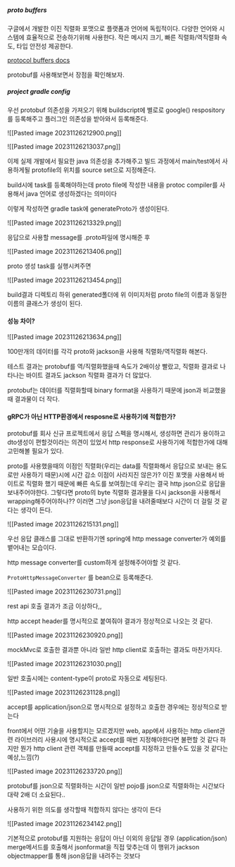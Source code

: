 ##### proto buffers
구글에서 개발한 이진 직렬화 포맷으로 플랫폼과 언어에 독립적이다.
다양한 언어와 시스템에 효율적으로 전송하기위해 사용한다.
작은 메시지 크기, 빠른 직렬화/역직렬화 속도, 타입 안전성 제공한다.

[protocol buffers docs](https://protobuf.dev/overview/#work)

protobuf를 사용해보면서 장점을 확인해보자.

##### project gradle config

우선 protobuf 의존성을 가져오기 위해 buildscript에 별로로 google() respository를 등록해주고 플러그인 의존성을 받아와서 등록해준다.

![[Pasted image 20231126212900.png]]

![[Pasted image 20231126213037.png]]

이제 실제 개발에서 필요한 java 의존성을 추가해주고 빌드 과정에서 main/test에서 사용하게될 protofile의 위치를 source set으로 지정해준다.

build시에 task를 등록해야하는데 proto file에 작성한 내용을 protoc compiler를 사용해서 java 언어로 생성하겠다는 의미이다

이렇게 작성하면 gradle task에 generateProto가 생성이된다.

![[Pasted image 20231126213329.png]]

응답으로 사용할 message를 .proto파일에 명시해준 후

![[Pasted image 20231126213406.png]]

proto 생성 task를 실행시켜주면 

![[Pasted image 20231126213454.png]]

build결과 디렉토리 하위 generated폴더에 위 이미지처럼 proto file의 이름과 동일한 이름의 클래스가 생성이 된다.


#### 성능 차이?

![[Pasted image 20231126213634.png]]

100만개의 데이터를 각각 proto와 jackson을 사용해 직렬화/역직렬화 해본다.

테스트 결과는 protobuf를 역/직렬화했을때 속도가 2배이상 빨랐고, 직렬화 결과로 나타나는 바이트 결과도 jackson 직렬화 결과가 더 많았다.

protobuf는 데이터를 직렬화할때 binary format을 사용하기 때문에 json과 비교했을때 결과물이 더 작다.

#### gRPC가 아닌 HTTP환경에서 resposne로 사용하기에 적합한가?

protobuf를 회사 신규 프로젝트에서 응답 스펙을 명시해서, 생성하면 관리가 용이하고 dto생성이 편할것이라는 의견이 있었서 http response로 사용하기에 적합한가에 대해 고민해볼 필요가 있다.

proto를 사용했을때의 이점인 직렬화(우리는 data를 직렬화해서 응답으로 보내는 용도로만 사용하기 때문)시에 시간 감소 이점이 사라지진 않은가?
이진 포맷을 사용해서 바이트로 직렬화 했기 때문에 빠른 속도를 보여줬는데 우리는 결국 http json으로 응답을 보내주어야한다.
그렇다면 proto의 byte 직렬화 결과물을 다시 jackson을 사용해서 wrapping해주어야하나?? 이러면 그냥 json응답을 내려줄때보다 시간이 더 걸릴 것 같다는 생각이 든다.

![[Pasted image 20231126215131.png]]

우선 응답 클래스를 그대로 반환하기엔 spring에 http message converter가 예외를 뱉어내는 모습이다.

http message converter를 custom하게 설정해주어야할 것 같다.

`ProtoHttpMessageConverter` 를 bean으로 등록해준다.

![[Pasted image 20231126230731.png]]

rest api 호출 결과가 조금 이상하다,,

http accept header를 명시적으로 붙여줘야 결과가 정상적으로 나오는 것 같다.

![[Pasted image 20231126230920.png]]

mockMvc로 호출한 결과뿐 아니라 일반 http client로 호출하는 결과도 마찬가지다.

![[Pasted image 20231126231030.png]]

일반 호출시에는 content-type이 proto로 자동으로 세팅된다.

![[Pasted image 20231126231128.png]]

accept를 application/json으로 명시적으로 설정하고 호출한 경우에는 정상적으로 받는다

front에서 어떤 기술을 사용할지는 모르겠지만 web, app에서 사용하는 http client관련 라이브러리 사용시에 명시적으로 accept를 매번 지정해야한다면 불편할 것 같다
하지만 뭔가 http client 관련 객체를 만들때 accept를 지정하고 만들수도 있을 것 같다는 예상,느낌(?)

![[Pasted image 20231126233720.png]]

protobuf를 json으로 직렬화하는 시간이 일반 pojo를 json으로 직렬화하는 시간보다 대략 2배 더 소요된다..

사용하기 위한 의도를 생각할때 적합하지 않다는 생각이 든다

![[Pasted image 20231126234142.png]]

기본적으로 protobuf를 지원하는 응답이 아닌 이외의 응답일 경우 (application/json) merge메서드를 호출해서 jsonformat을 직접 맞추는데 이 행위가
jackson objectmapper를 통해 json응답을 내려주는 것보다 